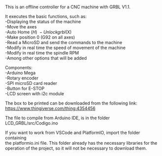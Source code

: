 # 
This is an offline controller for a CNC machine with GRBL V1.1.

It executes the basic functions, such as:\
-Displaying the status of the machine \
-Move the axes \
-Auto Home ($H) \
-Unlock grbl ($X) \
-Make position 0 (G92 on all axes) \
-Read a MicroSD and send the commands to the machine \
-Modify in real time the speed of movement of the machine \
-Modify in real time the spindle RPM \
-Among other options that will be added

Components: \
-Arduino Mega \
-Rotary encoder \
-SPI microSD card reader \
-Button for E-STOP \
-LCD screen with i2c module

The box to be printed can be downloaded from the following link: \
https://www.thingiverse.com/thing:4354456

The file to compile from Arduino IDE, is in the folder LCD_GRBL/src/Codigo.ino

If you want to work from VSCode and PlatformIO, import the folder containing \
the platformio.ini file. This folder already has the necessary libraries for the \
operation of the project, so it will not be necessary to download them.
